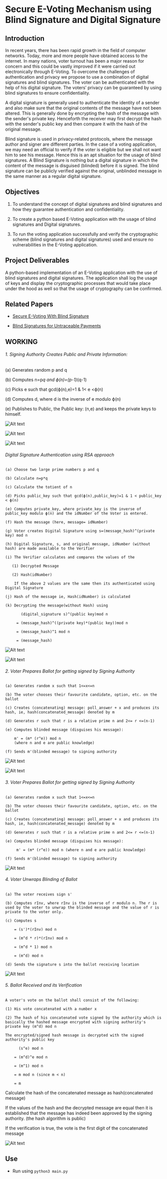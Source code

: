 # Secure E-Voting Mechanism using Blind Signature and Digital Signature

## Introduction

In recent years, there has been rapid growth in the field of computer networks. Today, more and more people have obtained access to the internet. In many nations, voter turnout has been a major reason for concern and this could be vastly improved if it were carried out electronically through E-Voting. To overcome the challenges of authentication and privacy we propose to use a combination of digital signatures and blind signatures. The voter can be authenticated with the help of his digital signature. The voters’ privacy can be guaranteed by using blind signatures to ensure confidentiality. 

A digital signature is generally used to authenticate the identity of a sender and also make sure that the original contents of the message have not been altered. This is generally done by encrypting the hash of the message with the sender's private key. Henceforth the receiver may first decrypt the hash with the sender's public key and then compare it with the hash of the original message. 

Blind signature is used in privacy-related protocols, where the message author and signer are different parties. In the case of a voting application, we may need an official to verify if the voter is eligible but we shall not want him to see his message. Hence this is an apt situation for the usage of blind signatures. A Blind Signature is nothing but a digital signature in which the content of the message is disguised (blinded) before it is signed. The blind signature can be publicly verified against the original, unblinded message in the same manner as a regular digital signature. 

## Objectives

1. To understand the concept of digital signatures and blind signatures and how they guarantee authentication and confidentiality. 

2. To create a python based E-Voting application with the usage of blind signatures and Digital signatures. 

3. To run the voting application successfully and verify the cryptographic scheme (blind signatures and digital signatures) used and ensure no vulnerabilities in the E-Voting application. 

## Project Deliverables

A python-based implementation of an E-Voting application with the use of blind signatures and digital signatures. The application shall log the usage of keys and display the cryptographic processes that would take place under the hood as well so that the usage of cryptography can be confirmed. 

## Related Papers

- [Secure E-Voting With Blind Signature](https://core.ac.uk/download/pdf/11779635.pdf)

- [Blind Signatures for Untraceable Payments](https://sceweb.sce.uhcl.edu/yang/teaching/csci5234WebSecurityFall2011/Chaum-blind-signatures.PDF)

## WORKING

###### 1. Signing Authority Creates Public and Private Information:

   (a) Generates random p and q

   (b) Computes n=p*q and ϕ(n)=(p-1)*(q-1)

   (c) Picks e such that gcd(ϕ(n),e)=1 & 1< e <ϕ(n)

   (d) Computes d, where d is the inverse of e modulo ϕ(n)

   (e) Publishes to Public, the Public key: (n,e) and keeps the private keys to himself.

![Alt text](screenshots/Module1_1.png)

![Alt text](screenshots/Module1_2.png)

![Alt text](screenshots/Module1_3.png)


  ###### Digital Signature Authentication using RSA approach

    (a) Choose two large prime numbers p and q 

    (b) Calculate n=p*q 

    (c) Calculate the totient of n 

    (d) Picks public_key such that gcd(ϕ(n),public_key)=1 & 1 < public_key < ϕ(n)

    (e) Computes private_key, where private_key is the inverse of public_key modulo ϕ(n) and the idNumber of the Voter is entered.

    (f) Hash the message (here, message= idNumber)

    (g) Voter creates Digital Signature using s=(message_hash)^(private key) mod n 

    (h) Digital Signature, s, and original message, idNumber (without hash) are made available to the Verifier 

    (i) The Verifier calculates and compares the values of the

       (1) Decrypted Message

       (2) Hash(idNumber) 
    
        If the above 2 values are the same then its authenticated using Digital Signature

    (j) Hash of the message ie, Hash(idNumber) is calculated

    (k) Decrypting the message(without Hash) using 

           (digital_signature s)^(public key)mod n 

         = (message_hash)^((private key)*(public key))mod n 

         = (message_hash)^1 mod n 

         = (message_hash)

![Alt text](screenshots/DigitalSignatureAuthentication_1.png)

![Alt text](screenshots/DigitalSignatureAuthentication_2.png)


###### 2. Voter Prepares Ballot for getting signed by Signing Authority

    (a) Generates random x such that 1<=x<=n

    (b) The voter chooses their favourite candidate, option, etc. on the ballot

    (c) Creates (concatenating) message: poll_answer + x and produces its hash, ie, hash(concatenated_message) denoted by m

    (d) Generates r such that r is a relative prime n and 2<= r <=(n-1)

    (e) Computes blinded message (disguises his message): 

        m' = (m* (r^e)) mod n 
        (where n and e are public knowledge)

    (f) Sends m'(blinded message) to signing authority

![Alt text](screenshots/Module2_1.png)

![Alt text](screenshots/Module2_2.png)

###### 3. Voter Prepares Ballot for getting signed by Signing Authority

    (a) Generates random x such that 1<=x<=n

    (b) The voter chooses their favourite candidate, option, etc. on the ballot

    (c) Creates (concatenating) message: poll_answer + x and produces its hash, ie, hash(concatenated_message) denoted by m

    (d) Generates r such that r is a relative prime n and 2<= r <=(n-1)

    (e) Computes blinded message (disguises his message): 

         m' = (m* (r^e)) mod n (where n and e are public knowledge)

    (f) Sends m'(blinded message) to signing authority

![Alt text](screenshots/Module3_1.png)


###### 4. Voter Unwraps Blinding of Ballot

    (a) The voter receives sign s'

    (b) Computes rInv, where rInv is the inverse of r modulo n. The r is used by the voter to unwrap the blinded message and the value of r is private to the voter only.

    (c) Computes s 

        = (s')*(rInv) mod n 

        = (m^d * r)*(rInv) mod n 

        = (m^d * 1) mod n 

        = (m^d) mod n

    (d) Sends the signature s into the ballot receiving location

![Alt text](screenshots/Module4_1.png)


###### 5. Ballot Received and its Verification 

    A voter's vote on the ballot shall consist of the following: 

    (1) His vote concatenated with a number x

    (2) The hash of his concatenated vote signed by the authority which is basically the hashed message encrypted with signing authority's private key (m^d) mod n 

    The encrypted/signed hash message is decrypted with the signed authority's public key 

          (s^e) mod n 

        = (m^d)^e mod n 

        = (m^1) mod n 

        = m mod n (since m < n)

        = m  

Calculate the hash of the concatenated message as hash(concatenated message) 

If the values of the hash and the decrypted message are equal then it is established that the message has indeed been approved by the signing authority. (the hash algorithm is public)

If the verification is true, the vote is the first digit of the concatenated message

![Alt text](screenshots/Module5_1.png)


## Use

- Run using `python3 main.py`
